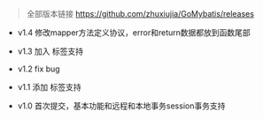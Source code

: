 
> 全部版本链接 https://github.com/zhuxiujia/GoMybatis/releases


* v1.4  修改mapper方法定义协议，error和return数据都放到函数尾部

* v1.3  加入<choose><when><otherwise> 标签支持

* v1.2  fix bug

* v1.1  添加 <resultMap> 标签支持

* v1.0  首次提交，基本功能和远程和本地事务session事务支持